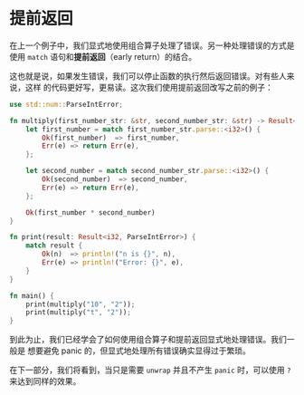 # 提前返回

在上一个例子中，我们显式地使用组合算子处理了错误。另一种处理错误的方式是使用
`match` 语句和**提前返回**（early return）的结合。

这也就是说，如果发生错误，我们可以停止函数的执行然后返回错误。对有些人来说，这样
的代码更好写，更易读。这次我们使用提前返回改写之前的例子：

```rust
use std::num::ParseIntError;

fn multiply(first_number_str: &str, second_number_str: &str) -> Result<i32, ParseIntError> {
    let first_number = match first_number_str.parse::<i32>() {
        Ok(first_number)  => first_number,
        Err(e) => return Err(e),
    };

    let second_number = match second_number_str.parse::<i32>() {
        Ok(second_number)  => second_number,
        Err(e) => return Err(e),
    };

    Ok(first_number * second_number)
}

fn print(result: Result<i32, ParseIntError>) {
    match result {
        Ok(n)  => println!("n is {}", n),
        Err(e) => println!("Error: {}", e),
    }
}

fn main() {
    print(multiply("10", "2"));
    print(multiply("t", "2"));
}
```

到此为止，我们已经学会了如何使用组合算子和提前返回显式地处理错误。我们一般是
想要避免 panic 的，但显式地处理所有错误确实显得过于繁琐。

在下一部分，我们将看到，当只是需要 `unwrap` 并且不产生 `panic` 时，可以使用
`?` 来达到同样的效果。
